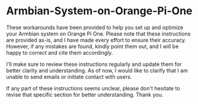 # Armbian-System-on-Orange-Pi-One





These workarounds have been provided to help you set up and optimize your 
Armbian system on Orange Pi One. Please note that these instructions are 
provided as-is, and I have made every effort to ensure their accuracy. 
However, if any mistakes are found, kindly point them out, and I will be 
happy to correct and cite them accordingly.

I'll make sure to review these instructions regularly and update them for 
better clarity and understanding. As of now, I would like to clarify that 
I am unable to send emails or initiate contact with users.

If any part of these instructions seems unclear, please don't hesitate to 
revise that specific section for better understanding. Thank you.
